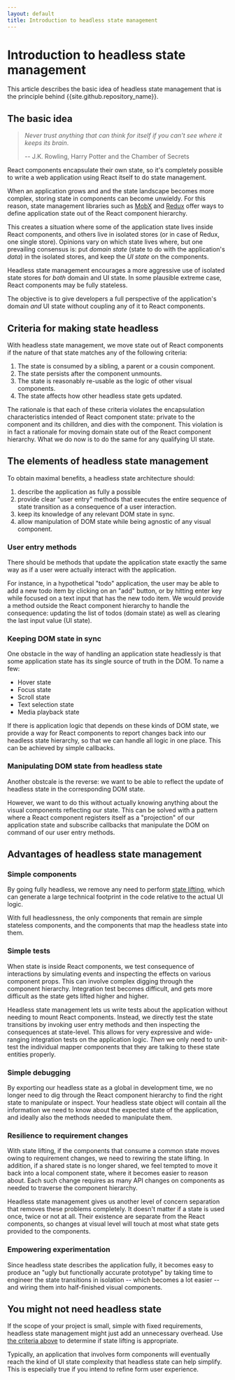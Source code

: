 ```yaml
---
layout: default
title: Introduction to headless state management
---
```


# Introduction to headless state management

This article describes the basic idea of headless state management that is the
principle behind {{site.github.repository_name}}.

## The basic idea

> _Never trust anything that can think for itself if you can't see where it keeps its brain_.
>
> -- J.K. Rowling, Harry Potter and the Chamber of Secrets

React components encapsulate their own state, so it's completely possible to
write a web application using React itself to do state management.

When an application grows and and the state landscape becomes more complex,
storing state in components can become unwieldy. For this reason, state
management libraries such as [MobX](https://github.com/mobxjs/mobx) and
[Redux](https://redux.js.org/) offer ways to define application state out of
the React component hierarchy.

This creates a situation where some of the application state lives inside React
components, and others live in isolated stores (or in case of Redux, one single store).
Opinions vary on which state lives where, but one prevailing consensus is:
put _domain state_ (state to do with the application's _data_) in the isolated
stores, and keep the _UI state_ on the components.

Headless state management encourages a more aggressive use of isolated state stores
for _both_ domain and UI state. In some plausible extreme case, React components
may be fully stateless.

The objective is to give developers a full perspective of the application's domain
_and_ UI state without coupling any of it to React components.

## Criteria for making state headless

With headless state management, we move state out of React components if the
nature of that state matches any of the following criteria:

1. The state is consumed by a sibling, a parent or a cousin component.
1. The state persists after the component unmounts.
1. The state is reasonably re-usable as the logic of other visual components.
1. The state affects how other headless state gets updated.

The rationale is that each of these criteria violates the encapsulation
characteristics intended of React component state: private to the component
and its chilldren, and dies with the component. This violation is in fact
a rationale for moving domain state out of the React component hierarchy.
What we do now is to do the same for any qualifying UI state.

## The elements of headless state management

To obtain maximal benefits, a headless state architecture should:

1. describe the application as fully a possible
1. provide clear "user entry" methods that executes the entire sequence of
   state transition as a consequence of a user interaction.
1. keep its knowledge of any relevant DOM state in sync.
1. allow manipulation of DOM state while being agnostic of any visual component.

### User entry methods

There should be methods that update the application state exactly the same way
as if a user were actually interact with the application.

For instance, in a hypothetical "todo" application, the user may be able to add
a new todo item by clicking on an "add" button, or by hitting enter key while
focused on a text input that has the new todo item. We would provide a method
outside the React component hierarchy to handle the consequence: updating the
list of todos (domain state) as well as clearing the last input value (UI state).

### Keeping DOM state in sync

One obstacle in the way of handling an application state headlessly is that
some application state has its single source of truth in the DOM. To name a few:

- Hover state
- Focus state
- Scroll state
- Text selection state
- Media playback state

If there is application logic that depends on these kinds of DOM state, we
provide a way for React components to report changes back into our
headless state hierarchy, so that we can handle all logic in one place. This
can be achieved by simple callbacks.

### Manipulating DOM state from headless state

Another obstcale is the reverse: we want to be able to reflect the update of
headless state in the corresponding DOM state.

However, we want to do this without actually knowing anything about the
visual components reflecting our state. This can be solved with a pattern where
a React component registers itself as a "projection" of our application state and
subscribe callbacks that manipulate the DOM on command of our user entry
methods.

## Advantages of headless state management

### Simple components

By going fully headless, we remove any need to perform [state lifting](https://reactjs.org/docs/lifting-state-up.html), which can generate a large
technical footprint in the code relative to the actual UI logic.

With full headlessness, the only components that remain are simple stateless
components, and the components that map the headless state into them.

### Simple tests

When state is inside React components, we test consequence of interactions by
simulating events and inspecting the effects on various component props. This
can involve complex digging through the component hierarchy. Integration test
becomes difficult, and gets more difficult as the state gets lifted higher
and higher.

Headless state management lets us write tests about the application without
needing to mount React components. Instead, we directly test the state transitions
by invoking user entry methods and then inspecting the consequences at state-level.
This allows for very expressive and wide-ranging integration tests on the
application logic. _Then_ we only need to unit-test the individual mapper
components that they are talking to these state entities properly.

### Simple debugging

By exporting our headless state as a global in development time, we no longer
need to dig through the React component hierarchy to find the right state to
manipulate or inspect. Your headless state object will contain all the information
we need to know about the expected state of the application, and ideally also the
methods needed to manipulate them.

### Resilience to requirement changes

With state lifting, if the components that consume a common state moves owing to
requirement changes, we need to rewiring the state lifting. In addition,
if a shared state is no longer shared, we feel tempted to move it back into a
local component state, where it becomes easier to reason about. Each such change
requires as many API changes on components as needed to traverse the
component hierarchy.

Headless state management gives us another level of concern separation that removes
these problems completely. It doesn't matter if a state is used once, twice or
not at all. Their existence are separate from the React components, so changes
at visual level will touch at most what state gets provided to the components.

### Empowering experimentation

Since headless state describes the application fully, it becomes easy to produce
an "ugly but functionally accurate prototype" by taking time to engineer the
state transitions in isolation -- which becomes a lot easier -- and wiring them
into half-finished visual components.

## You might not need headless state

If the scope of your project is small, simple with fixed requirements, headless
state management might just add an unnecessary overhead. Use
[the criteria above](#criteria-for-making-state-headless) to determine if state
lifting is appropriate.

Typically, an application that involves form components will eventually reach
the kind of UI state complexity that headless state can help simplify. This is
especially true if you intend to refine form user experience.
